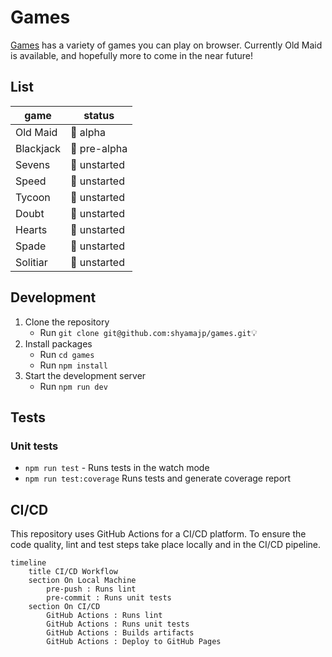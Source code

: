 # Games

[Games](https://shyamajp.github.io/games) has a variety of games you can play on browser. Currently Old Maid is available, and hopefully more to come in the near future!

## List

| game      | status       |
| --------- | ------------ |
| Old Maid  | 🧪 alpha     |
| Blackjack | 🔨 pre-alpha |
| Sevens    | 💭 unstarted |
| Speed     | 💭 unstarted |
| Tycoon    | 💭 unstarted |
| Doubt     | 💭 unstarted |
| Hearts    | 💭 unstarted |
| Spade     | 💭 unstarted |
| Solitiar  | 💭 unstarted |

## Development

1. Clone the repository
   - Run `git clone git@github.com:shyamajp/games.git`💡
2. Install packages
   - Run `cd games`
   - Run `npm install`
3. Start the development server
   - Run `npm run dev`

## Tests

### Unit tests

- `npm run test` - Runs tests in the watch mode
- `npm run test:coverage` Runs tests and generate coverage report

## CI/CD

This repository uses GitHub Actions for a CI/CD platform. To ensure the code quality, lint and test steps take place locally and in the CI/CD pipeline.

```mermaid
timeline
    title CI/CD Workflow
    section On Local Machine
        pre-push : Runs lint
        pre-commit : Runs unit tests
    section On CI/CD
        GitHub Actions : Runs lint
        GitHub Actions : Runs unit tests
        GitHub Actions : Builds artifacts
        GitHub Actions : Deploy to GitHub Pages
```
